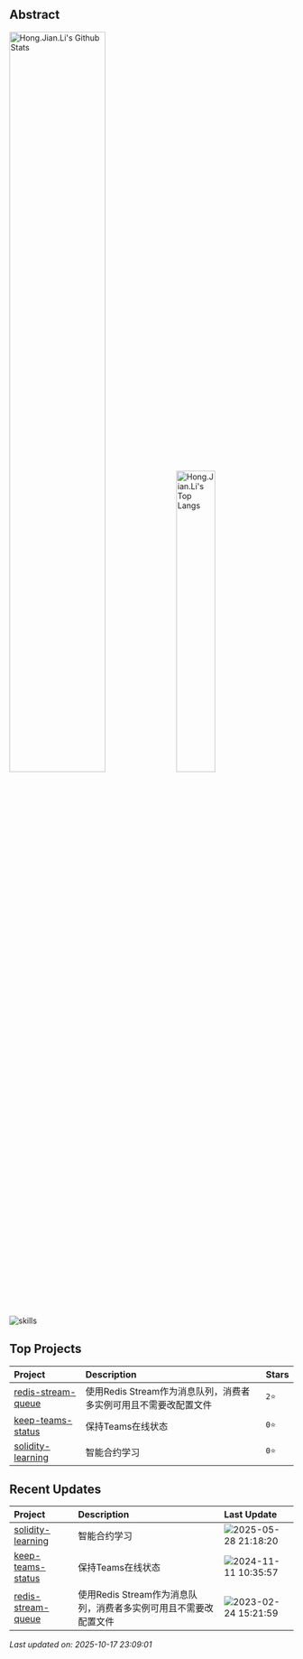 ## Abstract
<p>
  <img src="https://github-readme-stats.vercel.app/api?username=GKunLi&show_icons=true&hide_border=true" alt="Hong.Jian.Li's Github Stats" width="58%" />
  <img src="https://github-readme-stats.vercel.app/api/top-langs/?username=GKunLi&layout=compact&hide_border=true&langs_count=10" alt="Hong.Jian.Li's Top Langs" width="37%" /> 
</p>

![skills](https://skillicons.dev/icons?i=c,cpp,go,py,html,css,js,nodejs,java,md,pytorch,tensorflow,flask,fastapi,express,qt,react,cmake,docker,git,linux,nginx,mysql,redis,sqlite,githubactions,heroku,vercel,visualstudio,vscode)


## Top Projects
|Project|Description|Stars|
|:--|:--|:--|
|[redis-stream-queue](https://github.com/GKunLi/redis-stream-queue)|使用Redis Stream作为消息队列，消费者多实例可用且不需要改配置文件|`2⭐`|
|[keep-teams-status](https://github.com/GKunLi/keep-teams-status)|保持Teams在线状态|`0⭐`|
|[solidity-learning](https://github.com/GKunLi/solidity-learning)|智能合约学习|`0⭐`|

## Recent Updates
|Project|Description|Last Update|
|:--|:--|:--|
|[solidity-learning](https://github.com/GKunLi/solidity-learning)|智能合约学习|![2025-05-28 21:18:20](https://img.shields.io/badge/2025--05--28-21%3A18%3A20-brightgreen?style=flat-square)|
|[keep-teams-status](https://github.com/GKunLi/keep-teams-status)|保持Teams在线状态|![2024-11-11 10:35:57](https://img.shields.io/badge/2024--11--11-10%3A35%3A57-brightgreen?style=flat-square)|
|[redis-stream-queue](https://github.com/GKunLi/redis-stream-queue)|使用Redis Stream作为消息队列，消费者多实例可用且不需要改配置文件|![2023-02-24 15:21:59](https://img.shields.io/badge/2023--02--24-15%3A21%3A59-brightgreen?style=flat-square)|



*Last updated on: 2025-10-17 23:09:01*
